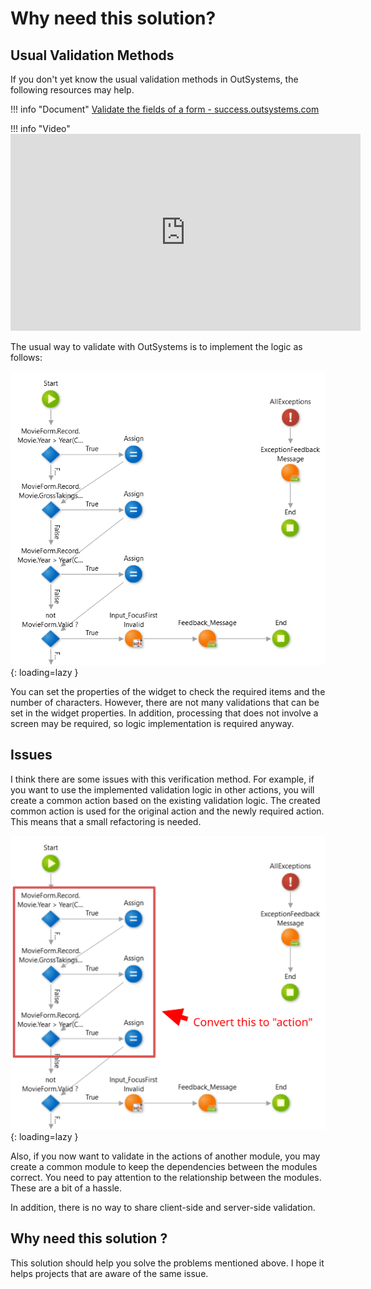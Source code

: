 # Why need this solution?

## Usual Validation Methods

If you don't yet know the usual validation methods in OutSystems, the following resources may help.

!!! info "Document"
    [Validate the fields of a form - success.outsystems.com](https://success.outsystems.com/Documentation/11/Developing_an_Application/Design_UI/Forms/Validate_the_fields_of_a_form)

!!! info "Video"
    <iframe width="560" height="315" src="https://www.youtube.com/embed/VU3G6ZBeuMI" frameborder="0" allow="accelerometer; autoplay; clipboard-write; encrypted-media; gyroscope; picture-in-picture" allowfullscreen></iframe>

The usual way to validate with OutSystems is to implement the logic as follows:

![](../img/why-need-this/1-form-validate-web.png){: loading=lazy }

You can set the properties of the widget to check the required items and the number of characters. However, there are not many validations that can be set in the widget properties. In addition, processing that does not involve a screen may be required, so logic implementation is required anyway.

## Issues

I think there are some issues with this verification method. For example, if you want to use the implemented validation logic in other actions, you will create a common action based on the existing validation logic. The created common action is used for the original action and the newly required action. This means that a small refactoring is needed.

![](../img/why-need-this/2.svg){: loading=lazy }

Also, if you now want to validate in the actions of another module, you may create a common module to keep the dependencies between the modules correct. You need to pay attention to the relationship between the modules. These are a bit of a hassle.

In addition, there is no way to share client-side and server-side validation.

## Why need this solution ?

This solution should help you solve the problems mentioned above. I hope it helps projects that are aware of the same issue.

